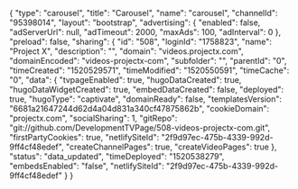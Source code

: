 {
    "type": "carousel",
    "title": "Carousel",
    "name": "carousel",
    "channelId": "95398014",
    "layout": "bootstrap",
    "advertising": {
        "enabled": false,
        "adServerUrl": null,
        "adTimeout": 2000,
        "maxAds": 100,
        "adInterval": 0
    },
    "preload": false,
    "sharing": {
        "id": "508",
        "loginId": "1758823",
        "name": "Project X",
        "description": "",
        "domain": "videos.projectx.com",
        "domainEncoded": "videos-projectx-com",
        "subfolder": "",
        "parentId": "0",
        "timeCreated": "1520529571",
        "timeModified": "1520550591",
        "timeCache": "0",
        "data": {
            "tvpageEnabled": true,
            "hugoDataCreated": true,
            "hugoDataWidgetCreated": true,
            "embedDataCreated": false,
            "deployed": true,
            "hugoType": "captivate",
            "domainReady": false,
            "templatesVersion": "6681a21647244d62d4a04d831a340cf47875862b",
            "cookieDomain": "projectx.com",
            "socialSharing": 1,
            "gitRepo": "git:\/\/github.com\/DevelopmentTVPage\/508-videos-projectx-com.git",
            "firstPartyCookies": true,
            "netlifySiteId": "2f9d97ec-475b-4339-992d-9ff4cf48edef",
            "createChannelPages": true,
            "createVideoPages": true
        },
        "status": "data_updated",
        "timeDeployed": "1520538279",
        "embedsEnabled": "false",
        "netlifySiteId": "2f9d97ec-475b-4339-992d-9ff4cf48edef"
    }
}